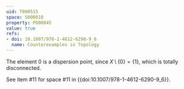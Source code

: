 ```yaml
---
uid: T000515
space: S000010
property: P000045
value: true
refs:
- doi: 10.1007/978-1-4612-6290-9_6
  name: Counterexamples in Topology
---
```


The element $0$ is a dispersion point, since $X \setminus \{0\} = \{1\}$, which is totally disconnected.

See item #11 for space #11 in {{doi:10.1007/978-1-4612-6290-9_6}}.
